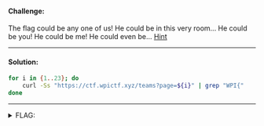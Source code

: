 #### Challenge:

The flag could be any one of us! He could be in this very room... He could be you! He could be me! He could even be... [Hint](https://www.youtube.com/watch?v=RSRd7MAaxeQ)

---

#### Solution:

```bash
for i in {1..23}; do
    curl -Ss "https://ctf.wpictf.xyz/teams?page=${i}" | grep "WPI{"
done
```

---

<details><summary>FLAG:</summary>

```
WPI{the_best_teams_make_the_flags}
```

</details>
<br/>
